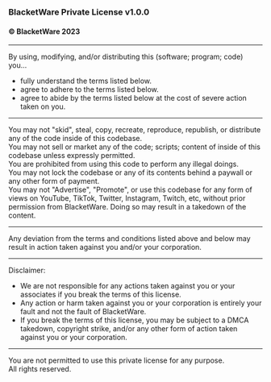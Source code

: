### BlacketWare Private License v1.0.0
#### © BlacketWare 2023
- - -
By using, modifying, and/or distributing this (software; program; code) you...
- fully understand the terms listed below.
- agree to adhere to the terms listed below.
- agree to abide by the terms listed below at the cost of severe action taken on you.
- - -

You may not "skid", steal, copy, recreate, reproduce, republish, or distribute any of the code inside of this codebase.<br>
You may not sell or market any of the code; scripts; content of inside of this codebase unless expressly permitted.<br>
You are prohibited from using this code to perform any illegal doings.<br>
You may not lock the codebase or any of its contents behind a paywall or any other form of payment.<br>
You may not "Advertise", "Promote", or use this codebase for any form of views on YouTube, TikTok, Twitter, Instagram, Twitch, etc, without prior permission from BlacketWare. Doing so may result in a takedown of the content.<br>
- - -

Any deviation from the terms and conditions listed above and below may result in action taken against you and/or your corporation.
- - -

Disclaimer:<br>
- We are not responsible for any actions taken against you or your associates if you break the terms of this license.<br>
- Any action or harm taken against you or your corporation is entirely your fault and not the fault of BlacketWare.<br>
- If you break the terms of this license, you may be subject to a DMCA takedown, copyright strike, and/or any other form of action taken against you or your corporation.
- - -

You are not permitted to use this private license for any purpose.<br>
All rights reserved.
